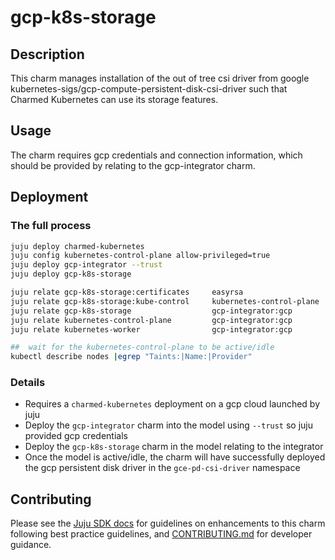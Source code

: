 # gcp-k8s-storage

## Description

This charm manages installation of the out of tree csi driver from google
kubernetes-sigs/gcp-compute-persistent-disk-csi-driver such that Charmed
Kubernetes can use its storage features.

## Usage

The charm requires gcp credentials and connection information, which
should be provided by relating to the gcp-integrator charm.

## Deployment

### The full process

```bash
juju deploy charmed-kubernetes
juju config kubernetes-control-plane allow-privileged=true
juju deploy gcp-integrator --trust
juju deploy gcp-k8s-storage

juju relate gcp-k8s-storage:certificates     easyrsa
juju relate gcp-k8s-storage:kube-control     kubernetes-control-plane
juju relate gcp-k8s-storage                  gcp-integrator:gcp
juju relate kubernetes-control-plane         gcp-integrator:gcp
juju relate kubernetes-worker                gcp-integrator:gcp

##  wait for the kubernetes-control-plane to be active/idle
kubectl describe nodes |egrep "Taints:|Name:|Provider"
```

### Details

* Requires a `charmed-kubernetes` deployment on a gcp cloud launched by juju
* Deploy the `gcp-integrator` charm into the model using `--trust` so juju provided gcp credentials
* Deploy the `gcp-k8s-storage` charm in the model relating to the integrator
* Once the model is active/idle, the charm will have successfully deployed the gcp persistent disk driver in the `gce-pd-csi-driver` namespace

## Contributing

Please see the [Juju SDK docs](https://juju.is/docs/sdk) for guidelines
on enhancements to this charm following best practice guidelines, and
[CONTRIBUTING.md](https://github.com/charmed-kubernetes/gcp-k8s-storage/blob/main/CONTRIBUTING.md)
for developer guidance.
